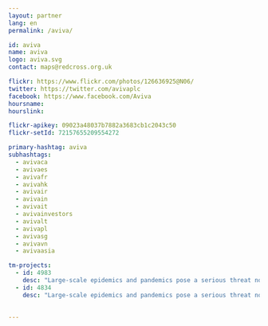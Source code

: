 ```yaml
---
layout: partner
lang: en
permalink: /aviva/

id: aviva
name: aviva
logo: aviva.svg
contact: maps@redcross.org.uk

flickr: https://www.flickr.com/photos/126636925@N06/
twitter: https://twitter.com/avivaplc
facebook: https://www.facebook.com/Aviva
hoursname:
hourslink:

flickr-apikey: 09023a48037b7882a3683cb1c2043c50
flickr-setId: 72157655209554272

primary-hashtag: aviva
subhashtags:
  - avivaca
  - avivaes
  - avivafr
  - avivahk
  - avivair
  - avivain
  - avivait
  - avivainvestors
  - avivalt
  - avivapl
  - avivasg
  - avivavn
  - avivaasia

tm-projects:
  - id: 4983
    desc: "Large-scale epidemics and pandemics pose a serious threat not only to global health security but also to countries, communities and individuals in their efforts to achieve resilience. Epidemics and pandemics affect all sectors, impacting routine health services, economic and food security, trade, education, civil order, communication, transportation, and many other areas of life. The threat of emerging infectious diseases, including those of zoonotic origin, and the increasing prevalence of diseases previously controlled by antimicrobials and vaccination efforts, is a cause for concern to the global health community. Communities play an important role in prevention, early detection and early response with regard to this threat."
  - id: 4834
    desc: "Large-scale epidemics and pandemics pose a serious threat not only to global health security but also to countries, communities and individuals in their efforts to achieve resilience. Epidemics and pandemics affect all sectors, impacting routine health services, economic and food security, trade, education, civil order, communication, transportation, and many other areas of life. The threat of emerging infectious diseases, including those of zoonotic origin, and the increasing prevalence of diseases previously controlled by antimicrobials and vaccination efforts, is a cause for concern to the global health community. Communities play an important role in prevention, early detection and early response with regard to this threat."

    
---
```

